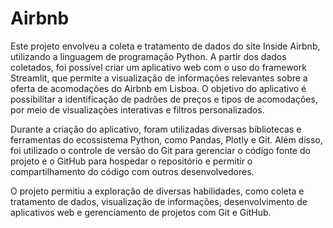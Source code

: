 # Airbnb

Este projeto envolveu a coleta e tratamento de dados do site Inside Airbnb, utilizando a linguagem de programação Python. A partir dos dados coletados, foi possível criar um aplicativo web com o uso do framework Streamlit, que permite a visualização de informações relevantes sobre a oferta de acomodações do Airbnb em Lisboa. O objetivo do aplicativo é possibilitar a identificação de padrões de preços e tipos de acomodações, por meio de visualizações interativas e filtros personalizados.

Durante a criação do aplicativo, foram utilizadas diversas bibliotecas e ferramentas do ecossistema Python, como Pandas, Plotly e Git. Além disso, foi utilizado o controle de versão do Git para gerenciar o código fonte do projeto e o GitHub para hospedar o repositório e permitir o compartilhamento do código com outros desenvolvedores.

O projeto permitiu a exploração de diversas habilidades, como coleta e tratamento de dados, visualização de informações, desenvolvimento de aplicativos web e gerenciamento de projetos com Git e GitHub.
